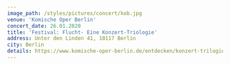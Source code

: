 ```yaml
---
image_path: /styles/pictures/concert/kob.jpg
venue: 'Komische Oper Berlin'
concert_date: 26.01.2020
title: 'Festival: Flucht- Eine Konzert-Triologie'
address: Unter den Linden 41, 10117 Berlin
city: Berlin
details: https://www.komische-oper-berlin.de/entdecken/konzert-trilogie
---
```

